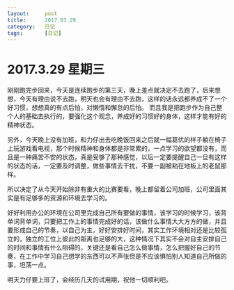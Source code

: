 ```yaml
---
layout:     post
title:      2017.03.29
category:   日记
tags:		[日记]
---
```



2017.3.29 星期三
==
刚刚跑完步回来，今天是连续跑步的第三天，晚上差点就决定不去跑了，后来想想，今天有理由说不去跑，明天也会有理由不去跑，这样的话永远都养成不了一个好习惯，想想真的有点后怕，对懒惰和懈怠的后怕。
而且我是把跑步作为自己整个人的基础去执行的，要强化这个观念，养成好的习惯好的身体，这样才能有好的精神状态。

另外，今天晚上没有加班，和力仔出去吃晚饭回来之后就一幅葛优的样子躺在椅子上玩游戏看电视，那个时候精神和身体都是非常累的，一点学习的欲望都没有，而且是一种痛苦不安的状态，真是受够了那种感觉，以后一定要提醒自己一旦有这样的状态的话，一定要及时调整，做些事情去干扰，不要一副被粘在地板上的老鼠那样。

所以决定了从今天开始除非有重大的比赛要看，晚上都留着公司加班，公司里面其实是有足够多的资源和环境去学习的。

好好利用办公的环境在公司里完成自己所有要做的事情，该学习的时候学习，该背单词背单词，只要把工作上的事情完成好的话，该做什么事情大大方方的做，并且要形成自己的节奏，以自己为主，好好安排好时间，其实工作环境相对还是比较孤立的，独立的工位上彼此的距离也足够的大，这种情况下其实不会对自主安排自己的时间和事情有什么阻碍的，关键还是看自己怎么做事情，怎么把握好自己的节奏，在工作中学习自己想学的东西可以不声张但是不应该惧怕别人知道自己所做的事，坦荡一点。

明天力仔要上班了，会经历几天的试用期，祝他一切顺利吧。
